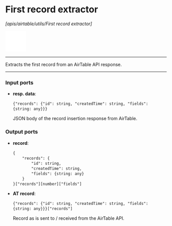 # First record extractor

_[apis/airtable/utils/First record extractor]_

![icon](</assets/icons/cbb85c56-3c8f-4e5e-afdd-a9dd9e84385d.png>)

---

Extracts the first record from an AirTable API response.<br>

---

### Input ports

* __resp. data__: 
    ```
    {"records": {"id": string, "createdTime": string, "fields": {string: any}}}
    ```

    JSON body of the record insertion response from AirTable.<br>

### Output ports

* __record__: 
    ```
    {
        "records": {
            "id": string,
            "createdTime": string,
            "fields": {string: any}
        }
    }["records"][number]["fields"]
    ```


* __AT record__: 
    ```
    {"records": {"id": string, "createdTime": string, "fields": {string: any}}}["records"]
    ```

    Record as is sent to / received from the AirTable API.<br>

